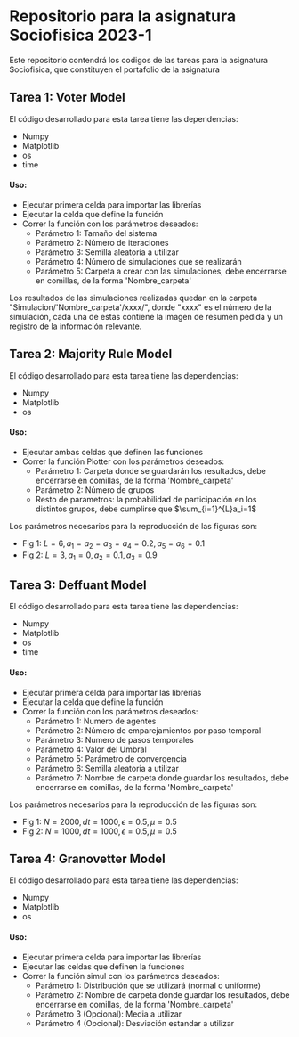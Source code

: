 # Repositorio para la asignatura Sociofisica 2023-1
Este repositorio contendrá los codigos de las tareas para la asignatura Sociofisica, que constituyen el portafolio de la asignatura

Tarea 1: Voter Model
-------------------------
El código desarrollado para esta tarea tiene las dependencias:
* Numpy
* Matplotlib
* os
* time
#### Uso:
* Ejecutar primera celda para importar las librerías
* Ejecutar la celda que define la función
* Correr la función con los parámetros deseados:
    * Parámetro 1: Tamaño del sistema
    * Parámetro 2: Número de iteraciones
    * Parámetro 3: Semilla aleatoria a utilizar 
    * Parámetro 4: Número de simulaciones que se realizarán
    * Parámetro 5: Carpeta a crear con las simulaciones, debe encerrarse en comillas, de la forma 'Nombre_carpeta'

Los resultados de las simulaciones realizadas quedan en la carpeta "Simulacion/'Nombre_carpeta'/xxxx/", donde "xxxx" es el número de la simulación, cada una de estas contiene la imagen de resumen pedida y un registro de la información relevante.

Tarea 2: Majority Rule Model
------------------------------
El código desarrollado para esta tarea tiene las dependencias:
* Numpy
* Matplotlib
* os
#### Uso:
* Ejecutar ambas celdas que definen las funciones
* Correr la función Plotter con los parámetros deseados:
    * Parámetro 1: Carpeta donde se guardarán los resultados, debe encerrarse en comillas, de la forma 'Nombre_carpeta'
    * Parámetro 2: Número de grupos
    * Resto de parametros: la probabilidad de participación en los distintos grupos, debe cumplirse que
    $\sum_{i=1}^{L}a_i=1$

Los parámetros necesarios para la reproducción de las figuras son:
* Fig 1: $L=6, a_1=a_2=a_3=a_4=0.2, a_5=a_6=0.1$ 
* Fig 2: $L=3, a_1=0,a_2=0.1,a_3=0.9$

Tarea 3: Deffuant Model
-------------------------
El código desarrollado para esta tarea tiene las dependencias:
* Numpy
* Matplotlib
* os
* time
#### Uso:
* Ejecutar primera celda para importar las librerías
* Ejecutar la celda que define la función
* Correr la función con los parámetros deseados:
    * Parámetro 1: Numero de agentes
    * Parámetro 2: Número de emparejamientos por paso temporal
    * Parámetro 3: Numero de pasos temporales
    * Parámetro 4: Valor del Umbral
    * Parámetro 5: Parámetro de convergencia
    * Parámetro 6: Semilla aleatoria a utilizar
    * Parámetro 7: Nombre de carpeta donde guardar los resultados, debe encerrarse en comillas, de la forma 'Nombre_carpeta'

Los parámetros necesarios para la reproducción de las figuras son:
* Fig 1: $N=2000, dt=1000, \epsilon=0.5, \mu = 0.5$ 
* Fig 2: $N=1000, dt=1000, \epsilon=0.5, \mu = 0.5$


Tarea 4: Granovetter Model
------------------------------
El código desarrollado para esta tarea tiene las dependencias:
* Numpy
* Matplotlib
* os
#### Uso:
* Ejecutar primera celda para importar las librerías
* Ejecutar las celdas que definen la funciones
* Correr la función simul con los parámetros deseados:
    * Parámetro 1: Distribución que se utilizará (normal o uniforme)
    * Parámetro 2: Nombre de carpeta donde guardar los resultados, debe encerrarse en comillas, de la forma 'Nombre_carpeta'
    * Parámetro 3 (Opcional): Media a utilizar
    * Parámetro 4 (Opcional): Desviación estandar a utilizar